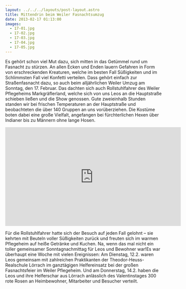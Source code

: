 ```yaml
---
layout: ../../../layouts/post-layout.astro
title: Mittendrin beim Weiler Fasnachtsumzug
date: 2013-02-17 01:13:00
images:
  - 17-01.jpg
  - 17-02.jpg
  - 17-03.jpg
  - 17-04.jpg
  - 17-05.jpg
---
```


Es gehört schon viel Mut dazu, sich mitten in das Getümmel rund um Fasnacht zu stürzen. An allen Ecken und Enden lauern Gefahren in Form von erschreckenden Kreaturen, welche im besten Fall Süßigkeiten und im Schlimmsten Fall viel Konfetti verteilen. Dass gehört einfach zur Straßenfasnacht dazu, so auch beim alljährlichen Weiler Umzug am Sonntag, den 17. Februar. Das dachten sich auch Rollstuhlfahrer des Weiler Pflegeheims Markgräflerland, welche sich von uns Leos an die Hauptstraße schieben ließen und die Show genossen. Gute zweieinhalb Stunden standen wir bei frischen Temperaturen an der Hauptstraße und beobachteten die über 140 Gruppen an uns vorüberziehen. Die Kostüme boten dabei eine große Vielfalt, angefangen bei fürchterlichen Hexen über Indianer bis zu Männern ohne lange Hosen.

<iframe
  width="560"
  height="315"
  src="https://www.youtube-nocookie.com/embed/9U6xfIztDT0"
  title="Video zur Fasnacht"
  frameborder="0"
  allow="accelerometer; autoplay; clipboard-write; encrypted-media; gyroscope; picture-in-picture"
  allowfullscreen
></iframe>

Für die Rollstuhlfahrer hatte sich der Besuch auf jeden Fall gelohnt – sie kehrten mit Beuteln voller Süßigkeiten zurück und freuten sich im warmen Pflegeheim auf heiße Getränke und Kuchen. Na, wenn das mal nicht ein toller gemeinsamer Sonntagnachmittag für Leos und Bewohner war!Es war überhaupt eine Woche mit vielen Ereignissen: Am Dienstag, 12.2. waren Leos gemeinsam mit zahlreichen Praktikanten der Theodor-Heuss-Realschule Lörrach im ganztägigen Helfereinsatz bei der großen Fasnachtsfeier im Weiler Pflegeheim. Und am Donnerstag, 14.2. haben die Leos und ihre Helferschar aus Lörrach anlässlich des Valentinstages 300 rote Rosen an Heimbewohner, Mitarbeiter und Besucher verteilt.
